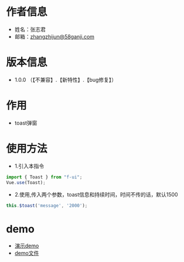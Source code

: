 # 作者信息
* 姓名：张志君
* 邮箱：zhangzhijun@58ganji.com

# 版本信息
* 1.0.0 （【不兼容】.【新特性】.【bug修复】）

# 作用
* toast弹窗

# 使用方法
* 1.引入本指令

```javascript
import { Toast } from "f-ui";
Vue.use(Toast);
```
* 2.使用,传入两个参数，toast信息和持续时间，时间不传的话，默认1500

```javascript
this.$toast('message', '2000');
```

# demo
- [演示demo](http://fangfe.58v5.cn/f-ui/demo/index.html#/toast)
- [demo文件](http://gitlab.58corp.com/fangfe/f-ui/blob/master/src/toast/demo/Demo.vue)